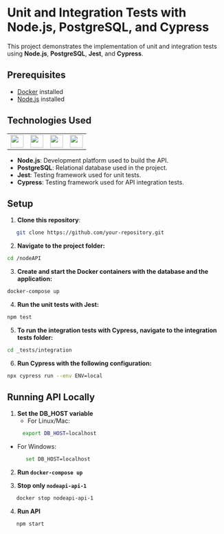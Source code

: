 # Unit and Integration Tests with Node.js, PostgreSQL, and Cypress

This project demonstrates the implementation of unit and integration tests using **Node.js**, **PostgreSQL**, **Jest**, and **Cypress**.

## Prerequisites

- [Docker](https://www.docker.com/) installed
- [Node.js](https://nodejs.org/) installed

## Technologies Used

<table>
    <tr>
        <td><img src="https://hopetutors.com/wp-content/uploads/2017/03/nodejs-logo-1.png" width="30" /></td>
        <td><img src="https://w7.pngwing.com/pngs/657/27/png-transparent-postgresql-original-wordmark-logo-icon-thumbnail.png" width="30" /></td>
        <td><img src="https://uxwing.com/wp-content/themes/uxwing/download/brands-and-social-media/jest-js-icon.png" width="30" /></td>
        <td><img src="https://assets.streamlinehq.com/image/private/w_300,h_300,ar_1/f_auto/v1/icons/3/cypress-icon-moigrz5nimpd7rsob0bisu.png/cypress-icon-pg9bdlubveoefqouilbg.png?_a=DAJFJtWIZAAC" width="30" /></td>
    </tr>
</table>

- **Node.js**: Development platform used to build the API.
- **PostgreSQL**: Relational database used in the project.
- **Jest**: Testing framework used for unit tests.
- **Cypress**: Testing framework used for API integration tests.

## Setup

1. **Clone this repository**:
```bash
   git clone https://github.com/your-repository.git
```

2. **Navigate to the project folder:**
```bash
cd /nodeAPI
```

3. **Create and start the Docker containers with the database and the application:**
```bash
docker-compose up
```

4. **Run the unit tests with Jest:**
```bash
npm test
```

5. **To run the integration tests with Cypress, navigate to the integration tests folder:**
```bash
cd _tests/integration
```

6. **Run Cypress with the following configuration:**
```bash
npx cypress run --env ENV=local
```

## Running API Locally

1. **Set the DB_HOST variable**  
   - For Linux/Mac:
```bash
     export DB_HOST=localhost
```
   - For Windows:
```bash
      set DB_HOST=localhost
```

2. **Run `docker-compose up`**  

3. **Stop only `nodeapi-api-1`**  
```bash
   docker stop nodeapi-api-1
```

4. **Run API**
```bash
   npm start
```